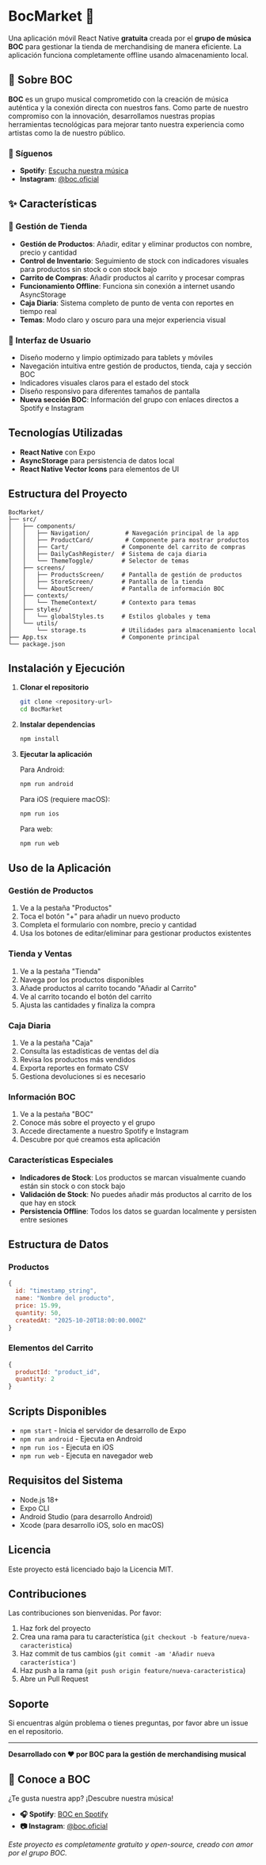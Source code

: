 # BocMarket 🎵

Una aplicación móvil React Native **gratuita** creada por el **grupo de música BOC** para gestionar la tienda de merchandising de manera eficiente. La aplicación funciona completamente offline usando almacenamiento local.

## 🎸 Sobre BOC

**BOC** es un grupo musical comprometido con la creación de música auténtica y la conexión directa con nuestros fans. Como parte de nuestro compromiso con la innovación, desarrollamos nuestras propias herramientas tecnológicas para mejorar tanto nuestra experiencia como artistas como la de nuestro público.

### 🔗 Síguenos
- **Spotify**: [Escucha nuestra música](https://open.spotify.com/artist/2PDFLRIcrPY7IhDWsaKXHO?si=8n0l3gZtRcufXrAYHDYZRA)
- **Instagram**: [@boc.oficial](https://www.instagram.com/boc.oficial/)

## ✨ Características

### 🏪 Gestión de Tienda
- **Gestión de Productos**: Añadir, editar y eliminar productos con nombre, precio y cantidad
- **Control de Inventario**: Seguimiento de stock con indicadores visuales para productos sin stock o con stock bajo
- **Carrito de Compras**: Añadir productos al carrito y procesar compras
- **Funcionamiento Offline**: Funciona sin conexión a internet usando AsyncStorage
- **Caja Diaria**: Sistema completo de punto de venta con reportes en tiempo real
- **Temas**: Modo claro y oscuro para una mejor experiencia visual

### 📱 Interfaz de Usuario
- Diseño moderno y limpio optimizado para tablets y móviles
- Navegación intuitiva entre gestión de productos, tienda, caja y sección BOC
- Indicadores visuales claros para el estado del stock
- Diseño responsivo para diferentes tamaños de pantalla
- **Nueva sección BOC**: Información del grupo con enlaces directos a Spotify e Instagram

## Tecnologías Utilizadas

- **React Native** con Expo
- **AsyncStorage** para persistencia de datos local
- **React Native Vector Icons** para elementos de UI

## Estructura del Proyecto

```
BocMarket/
├── src/
│   ├── components/
│   │   ├── Navigation/          # Navegación principal de la app
│   │   ├── ProductCard/         # Componente para mostrar productos
│   │   ├── Cart/               # Componente del carrito de compras
│   │   ├── DailyCashRegister/  # Sistema de caja diaria
│   │   └── ThemeToggle/        # Selector de temas
│   ├── screens/
│   │   ├── ProductsScreen/     # Pantalla de gestión de productos
│   │   ├── StoreScreen/        # Pantalla de la tienda
│   │   └── AboutScreen/        # Pantalla de información BOC
│   ├── contexts/
│   │   └── ThemeContext/       # Contexto para temas
│   ├── styles/
│   │   └── globalStyles.ts     # Estilos globales y tema
│   └── utils/
│       └── storage.ts          # Utilidades para almacenamiento local
├── App.tsx                     # Componente principal
└── package.json
```

## Instalación y Ejecución

1. **Clonar el repositorio**
   ```bash
   git clone <repository-url>
   cd BocMarket
   ```

2. **Instalar dependencias**
   ```bash
   npm install
   ```

3. **Ejecutar la aplicación**
   
   Para Android:
   ```bash
   npm run android
   ```
   
   Para iOS (requiere macOS):
   ```bash
   npm run ios
   ```
   
   Para web:
   ```bash
   npm run web
   ```

## Uso de la Aplicación

### Gestión de Productos
1. Ve a la pestaña "Productos"
2. Toca el botón "+" para añadir un nuevo producto
3. Completa el formulario con nombre, precio y cantidad
4. Usa los botones de editar/eliminar para gestionar productos existentes

### Tienda y Ventas
1. Ve a la pestaña "Tienda"
2. Navega por los productos disponibles
3. Añade productos al carrito tocando "Añadir al Carrito"
4. Ve al carrito tocando el botón del carrito
5. Ajusta las cantidades y finaliza la compra

### Caja Diaria
1. Ve a la pestaña "Caja"
2. Consulta las estadísticas de ventas del día
3. Revisa los productos más vendidos
4. Exporta reportes en formato CSV
5. Gestiona devoluciones si es necesario

### Información BOC
1. Ve a la pestaña "BOC"
2. Conoce más sobre el proyecto y el grupo
3. Accede directamente a nuestro Spotify e Instagram
4. Descubre por qué creamos esta aplicación

### Características Especiales
- **Indicadores de Stock**: Los productos se marcan visualmente cuando están sin stock o con stock bajo
- **Validación de Stock**: No puedes añadir más productos al carrito de los que hay en stock
- **Persistencia Offline**: Todos los datos se guardan localmente y persisten entre sesiones

## Estructura de Datos

### Productos
```javascript
{
  id: "timestamp_string",
  name: "Nombre del producto",
  price: 15.99,
  quantity: 50,
  createdAt: "2025-10-20T18:00:00.000Z"
}
```

### Elementos del Carrito
```javascript
{
  productId: "product_id",
  quantity: 2
}
```

## Scripts Disponibles

- `npm start` - Inicia el servidor de desarrollo de Expo
- `npm run android` - Ejecuta en Android
- `npm run ios` - Ejecuta en iOS
- `npm run web` - Ejecuta en navegador web

## Requisitos del Sistema

- Node.js 18+ 
- Expo CLI
- Android Studio (para desarrollo Android)
- Xcode (para desarrollo iOS, solo en macOS)

## Licencia

Este proyecto está licenciado bajo la Licencia MIT.

## Contribuciones

Las contribuciones son bienvenidas. Por favor:

1. Haz fork del proyecto
2. Crea una rama para tu característica (`git checkout -b feature/nueva-caracteristica`)
3. Haz commit de tus cambios (`git commit -am 'Añadir nueva característica'`)
4. Haz push a la rama (`git push origin feature/nueva-caracteristica`)
5. Abre un Pull Request

## Soporte

Si encuentras algún problema o tienes preguntas, por favor abre un issue en el repositorio.

---

**Desarrollado con ❤️ por BOC para la gestión de merchandising musical**

## 🎵 Conoce a BOC

¿Te gusta nuestra app? ¡Descubre nuestra música!

- **🎧 Spotify**: [BOC en Spotify](https://open.spotify.com/artist/2PDFLRIcrPY7IhDWsaKXHO?si=8n0l3gZtRcufXrAYHDYZRA)
- **📷 Instagram**: [@boc.oficial](https://www.instagram.com/boc.oficial/)

*Este proyecto es completamente gratuito y open-source, creado con amor por el grupo BOC.*
